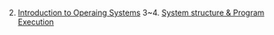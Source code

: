 2. [Introduction to Operaing Systems](https://blog.naver.com/jinju0405/222716661523)
3~4. [System structure & Program Execution](https://blog.naver.com/jinju0405/222716857470)